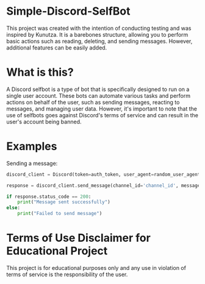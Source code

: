 # Simple-Discord-SelfBot
This project was created with the intention of conducting testing and was inspired by Kunutza. It is a barebones structure, allowing you to perform basic actions such as reading, deleting, and sending messages. However, additional features can be easily added.

# What is this?
A Discord selfbot is a type of bot that is specifically designed to run on a single user account. These bots can automate various tasks and perform actions on behalf of the user, such as sending messages, reacting to messages, and managing user data. However, it's important to note that the use of selfbots goes against Discord's terms of service and can result in the user's account being banned.

# Examples
Sending a message:
```py
discord_client = Discord(token=auth_token, user_agent=random_user_agent)

response = discord_client.send_message(channel_id='channel_id', message='Hello World')

if response.status_code == 200:
    print("Message sent successfully")
else:
    print("Failed to send message")
```

# Terms of Use Disclaimer for Educational Project
This project is for educational purposes only and any use in violation of terms of service is the responsibility of the user.
